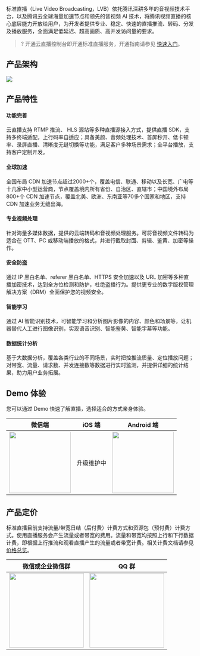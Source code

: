 标准直播（Live Video Broadcasting，LVB）依托腾讯深耕多年的音视频技术平台，以及腾讯云全球海量加速节点和领先的音视频 AI 技术，将腾讯视频直播的核心底层能力开放给用户，为开发者提供专业、稳定、快速的直播推流、转码、分发及播放服务，全面满足低延迟、超高画质、高并发访问量的要求。

> ?  开通云直播控制台即开通标准直播服务，开通指南请参见 [快速入门](https://cloud.tencent.com/document/product/267/13551)。

## 产品架构
![](https://main.qcloudimg.com/raw/c3e0cf113a5c5346b776ecbcfbdcfc72.svg)

## 产品特性

#### 功能完善
云直播支持 RTMP 推流、 HLS 源站等多种直播源接入方式，提供直播 SDK，支持多终端适配，上行码率自适应；具备美颜、音频处理技术、首屏秒开、低卡顿率、录屏直播、清晰度无缝切换等功能，满足客户多种场景需求；全平台播放，支持客户定制开发。 

#### 全球加速
全国布局 CDN 加速节点超过2000+个，覆盖电信、联通、移动以及长宽、广电等十几家中小型运营商，节点覆盖境内所有省份、自治区、直辖市；中国境外布局800+个 CDN 加速节点，覆盖北美、欧洲、东南亚等70多个国家和地区，支持 CDN 加速业务无缝出海。 

#### 专业视频处理
针对海量多媒体数据，提供的云端转码和音视频处理服务。可将音视频文件转码为适合在 OTT、PC 或移动端播放的格式，并进行截取封面、剪辑、鉴黄、加密等操作。 

#### 安全防盗
 通过 IP 黑白名单、referer 黑白名单、HTTPS 安全加速以及 URL 加密等多种直播加密技术，达到全方位检测和防护，杜绝盗播行为。提供更专业的数字版权管理解决方案（DRM）全面保护您的视频安全。 

#### 智能学习
 通过 AI 智能识别技术，可智能学习和分析图片影像的内容、颜色和场景等，让机器替代人工进行图像识别，实现语音识别、智能鉴黄、智能字幕等功能。 

#### 数据统计分析
 基于大数据分析，覆盖各类行业的不同场景，实时把控推流质量、定位播放问题；对带宽、流量、请求数、并发连接数等数据进行实时监测，并提供详细的统计结果，助力用户业务拓展。 



## Demo 体验

您可以通过 Demo 快速了解直播，选择适合的方式亲身体验。

<table>
<thead>
<tr>
<th style="text-align:center;">微信端</th>
<th style="text-align:center;">iOS 端</th>
<th style="text-align:center;">Android 端</th>
</tr>
</thead>
<tbody><tr>
<td style="text-align:center;"><img src="https://main.qcloudimg.com/raw/cfa28f8c5e74baa115330bd72fcc2123.png" width="165px"></img></td>
<td style="text-align:center;">升级维护中	</td>
<td style="text-align:center;"><img src="https://main.qcloudimg.com/raw/72d7ca30509b5f03195a220f67f8c6c1.png" width="165px"></img></td>
</tr>
</tbody></table>


## 产品定价
标准直播目前支持流量/带宽日结（后付费）计费方式和资源包（预付费）计费方式。使用直播服务会产生流量或者带宽的费用。流量和带宽均按照上行和下行数据计费，即根据上行推流和观看直播产生的流量或者带宽计费。相关计费文档请参见 [价格总览](https://cloud.tencent.com/document/product/267/2818)。

<table>
<thead>
<tr>
<th style="text-align:center;">微信或企业微信群</th>
<th style="text-align:center;">QQ 群</th>
</tr>
</thead>
<tbody><tr>
<td style="text-align:center;"><img src="https://qcloudimg.tencent-cloud.cn/raw/3611a70cbb9d3b66f964a934cb2e7818.png" width="200"></td>
<td style="text-align:center;"><img src="https://qcloudimg.tencent-cloud.cn/raw/b87d5bf5a714360bdc62f308faf471a3.png" width="200"></td>
</tr>
</tbody></table>
